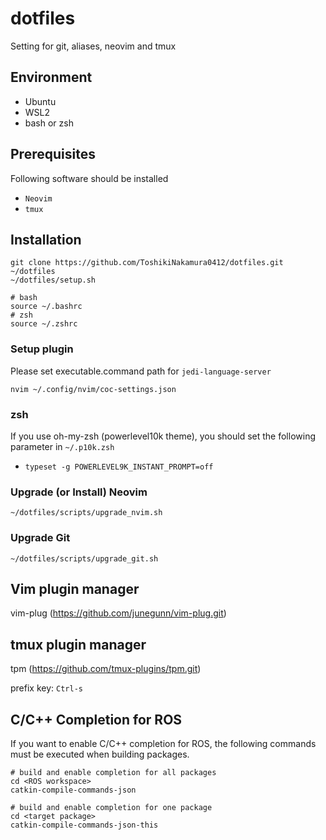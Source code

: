 # dotfiles
Setting for git, aliases, neovim and tmux
## Environment
- Ubuntu
- WSL2
- bash or zsh
## Prerequisites
Following software should be installed
- `Neovim`
- `tmux`
## Installation
```
git clone https://github.com/ToshikiNakamura0412/dotfiles.git ~/dotfiles
~/dotfiles/setup.sh

# bash
source ~/.bashrc
# zsh
source ~/.zshrc
```
### Setup plugin
Please set executable.command path for `jedi-language-server`
```
nvim ~/.config/nvim/coc-settings.json
```
### zsh
If you use oh-my-zsh (powerlevel10k theme), you should set the following parameter in `~/.p10k.zsh`
- `typeset -g POWERLEVEL9K_INSTANT_PROMPT=off`
### Upgrade (or Install) Neovim
```
~/dotfiles/scripts/upgrade_nvim.sh
```
### Upgrade Git
```
~/dotfiles/scripts/upgrade_git.sh
```
## Vim plugin manager
vim-plug (https://github.com/junegunn/vim-plug.git)
## tmux plugin manager
tpm (https://github.com/tmux-plugins/tpm.git)

prefix key: `Ctrl-s`
## C/C++ Completion for ROS
If you want to enable C/C++ completion for ROS, the following commands must be executed when building packages.
```
# build and enable completion for all packages
cd <ROS workspace>
catkin-compile-commands-json

# build and enable completion for one package
cd <target package>
catkin-compile-commands-json-this
```
